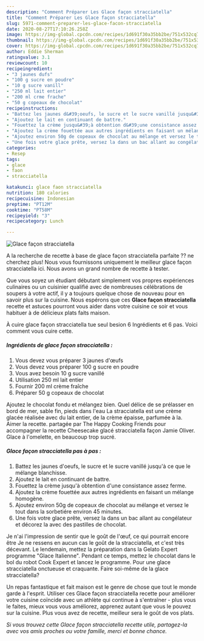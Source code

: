 ```yaml
---
description: "Comment Préparer Les Glace façon stracciatella"
title: "Comment Préparer Les Glace façon stracciatella"
slug: 5971-comment-preparer-les-glace-facon-stracciatella
date: 2020-08-27T17:10:26.258Z
image: https://img-global.cpcdn.com/recipes/1d691f30a35bb2be/751x532cq70/glace-facon-stracciatella-photo-principale-de-la-recette.jpg
thumbnail: https://img-global.cpcdn.com/recipes/1d691f30a35bb2be/751x532cq70/glace-facon-stracciatella-photo-principale-de-la-recette.jpg
cover: https://img-global.cpcdn.com/recipes/1d691f30a35bb2be/751x532cq70/glace-facon-stracciatella-photo-principale-de-la-recette.jpg
author: Eddie Sherman
ratingvalue: 3.1
reviewcount: 10
recipeingredient:
- "3 jaunes dufs"
- "100 g sucre en poudre"
- "10 g sucre vanill"
- "250 ml lait entier"
- "200 ml crme frache"
- "50 g copeaux de chocolat"
recipeinstructions:
- "Battez les jaunes d&#39;oeufs, le sucre et le sucre vanillé jusqu&#39;à ce que le mélange blanchisse."
- "Ajoutez le lait en continuant de battre."
- "Fouettez la crème jusqu&#39;à obtention d&#39;une consistance assez ferme."
- "Ajoutez la crème fouettée aux autres ingrédients en faisant un mélange homogène."
- "Ajoutez environ 50g de copeaux de chocolat au mélange et versez le tout dans la sorbetiére environ 45 minutes."
- "Une fois votre glace prête, versez la dans un bac allant au congélateur et décorez la avec des pastilles de chocolat."
categories:
- Resep
tags:
- glace
- faon
- stracciatella

katakunci: glace faon stracciatella 
nutrition: 180 calories
recipecuisine: Indonesian
preptime: "PT12M"
cooktime: "PT58M"
recipeyield: "3"
recipecategory: Lunch

---
```



![Glace façon stracciatella](https://img-global.cpcdn.com/recipes/1d691f30a35bb2be/751x532cq70/glace-facon-stracciatella-photo-principale-de-la-recette.jpg)

A la recherche de recette à base de glace façon stracciatella parfaite ?? ne cherchez plus! Nous vous fournissons uniquement le meilleur glace façon stracciatella ici. Nous avons un grand nombre de recette à tester.

Que vous soyez un étudiant débutant simplement vos propres expériences culinaires ou un cuisinier qualifié avec de nombreuses célébrations de soupers à votre actif, il y a toujours quelque chose de nouveau pour en savoir plus sur la cuisine. Nous espérons que ces <strong> Glace façon stracciatella </strong> recette et astuces pourront vous aider dans votre cuisine ce soir et vous habituer à de délicieux plats faits maison.

<!--inarticleads1-->

À cuire glace façon stracciatella tue seul besion 6 Ingrédients et 6 pas. Voici comment vous cuire cette.

##### Ingrédients de glace façon stracciatella :

1. Vous devez vous préparer 3 jaunes d&#39;œufs
1. Vous devez vous préparer 100 g sucre en poudre
1. Vous avez besoin 10 g sucre vanillé
1. Utilisation 250 ml lait entier
1. Fournir 200 ml crème fraîche
1. Préparer 50 g copeaux de chocolat


Ajoutez le chocolat fondu et mélangez bien. Quel délice de se prélasser en bord de mer, sable fin, pieds dans l&#39;eau La stracciatella est une crème glacée réalisée avec du lait entier, de la crème épaisse, parfumée à la. Aimer la recette. partagée par The Happy Cooking Friends pour accompagner la recette Cheesecake glacé stracciatella façon Jamie Oliver. Glace à l&#39;omelette, en beaucoup trop sucré. 

<!--inarticleads2-->

##### Glace façon stracciatella pas à pas :

1. Battez les jaunes d&#39;oeufs, le sucre et le sucre vanillé jusqu&#39;à ce que le mélange blanchisse.
1. Ajoutez le lait en continuant de battre.
1. Fouettez la crème jusqu&#39;à obtention d&#39;une consistance assez ferme.
1. Ajoutez la crème fouettée aux autres ingrédients en faisant un mélange homogène.
1. Ajoutez environ 50g de copeaux de chocolat au mélange et versez le tout dans la sorbetiére environ 45 minutes.
1. Une fois votre glace prête, versez la dans un bac allant au congélateur et décorez la avec des pastilles de chocolat.


Je n&#39;ai l&#39;impression de sentir que le goût de l&#39;œuf, ce qui pourrait encore être Je ne ressens en aucun cas le goût de la stracciatella, et c&#39;est très décevant. Le lendemain, mettez la préparation dans la Gelato Expert programme &#34;Glace Italienne&#34;. Pendant ce temps, mettez le chocolat dans le bol du robot Cook Expert et lancez le programme. Pour une glace stracciatella onctueuse et craquante. Faire soi-même de la glace stracciatella? 

<!--inarticleads1-->

<p>
Un repas fantastique et fait maison est le genre de chose que tout le monde garde à l'esprit. Utiliser ces Glace façon stracciatella recette pour améliorer votre cuisine coïncide avec un athlète qui continue à s'entraîner - plus vous le faites, mieux vous vous améliorez, apprenez autant que vous le pouvez sur la cuisine. Plus vous avez de recette, meilleur sera le goût de vos plats.
</p>

<p>
<i>Si vous trouvez cette Glace façon stracciatella recette utile, partagez-la avec vos amis proches ou votre famille, merci et bonne chance.</i>
</p>
